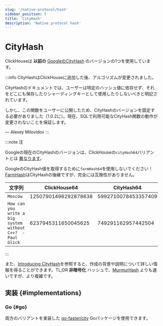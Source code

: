 ```yaml
---
slug: '/native-protocol/hash'
sidebar_position: 5
title: 'CityHash'
description: 'Native protocol hash'
---
```





# CityHash

ClickHouseは **以前の** [GoogleのCityHash](https://github.com/google/cityhash) のバージョンの1つを使用しています。

:::info
CityHashはClickHouseに追加した後、アルゴリズムが変更されました。

CityHashのドキュメントでは、ユーザーは特定のハッシュ値に依存せず、それをどこにも保存したりシャーディングキーとして使用したりしないべきと明記されています。

しかし、この関数をユーザーに公開したため、CityHashのバージョンを固定する必要がありました（1.0.2に）。現在、SQLで利用可能なCityHash関数の動作が変更されないことを保証します。

— Alexey Milovidov
:::

:::note 注

Googleの現在のCityHashのバージョンは、ClickHouseの`cityHash64`バリアントとは [異なります](https://github.com/ClickHouse/ClickHouse/issues/8354)。

GoogleのCityHash値を取得するために`farmHash64`を使用しないでください！[FarmHash](https://opensource.googleblog.com/2014/03/introducing-farmhash.html)はCityHashの後継ですが、完全には互換性がありません。

| 文字列                                                     | ClickHouse64         | CityHash64          | FarmHash64           |
|------------------------------------------------------------|----------------------|---------------------|----------------------|
| `Moscow`                                                   | 12507901496292878638 | 5992710078453357409 | 5992710078453357409  |
| `How can you write a big system without C++?  -Paul Glick` | 6237945311650045625  | 749291162957442504  | 11716470977470720228 |

:::

また、[Introducing CityHash](https://opensource.googleblog.com/2011/04/introducing-cityhash.html)を参照すると、作成の背景や説明について詳しい情報を得ることができます。TL;DR **非暗号化** ハッシュで、[MurmurHash](http://en.wikipedia.org/wiki/MurmurHash) よりも速いですが、より複雑です。

## 実装 {#implementations}

### Go {#go}

両方のバリアントを実装した [go-faster/city](https://github.com/go-faster/city) Goパッケージを使用できます。
